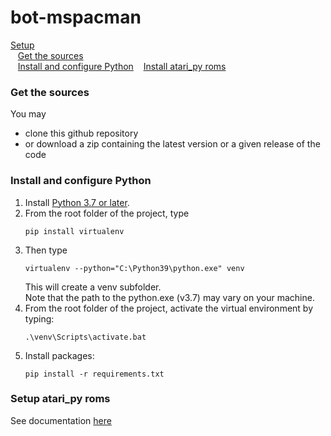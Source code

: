 # bot-mspacman

[Setup](#setup)  
&nbsp;&nbsp;&nbsp;[Get the sources](#get-sources)  
&nbsp;&nbsp;&nbsp;[Install and configure Python](#setup-python)
&nbsp;&nbsp;&nbsp;[Install atari_py roms](#setup-atari-py-roms)

<a id="get-sources"></a>

### Get the sources

You may

- clone this github repository
- or download a zip containing the latest version or a given release of the code

<a id="setup-python"></a>

### Install and configure Python

1.  Install [Python 3.7 or later](https://www.python.org/downloads/).
2.  From the root folder of the project, type
    ```
    pip install virtualenv
    ```
3.  Then type
    ```
    virtualenv --python="C:\Python39\python.exe" venv
    ```
    This will create a venv subfolder.  
    Note that the path to the python.exe (v3.7) may vary on your machine.
4.  From the root folder of the project, activate the virtual environment by typing:
    ```
    .\venv\Scripts\activate.bat
    ```
5.  Install packages:
    ```
    pip install -r requirements.txt
    ```

<a id="setup-atari-py-roms"></a>

### Setup atari_py roms

See documentation [here](https://github.com/openai/atari-py#roms)
